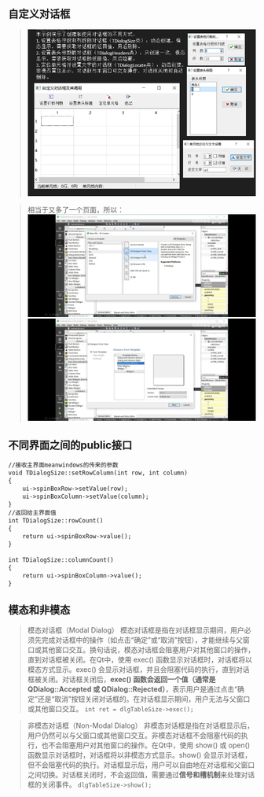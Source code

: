 ## 自定义对话框
> ![3](2.jpg)





> 相当于又多了一个页面，所以：
![1](./0.jpg)
![2](./1.jpg)



## 不同界面之间的public接口
```
//接收主界面meanwindows的传来的参数
void TDialogSize::setRowColumn(int row, int column)
{
    ui->spinBoxRow->setValue(row);
    ui->spinBoxColumn->setValue(column);
}
//返回给主界面值
int TDialogSize::rowCount()
{
    return ui->spinBoxRow->value();
}

int TDialogSize::columnCount()
{
    return ui->spinBoxColumn->value();
}
```


## 模态和非模态
> 模态对话框（Modal Dialog）
模态对话框是指在对话框显示期间，用户必须先完成对话框中的操作（如点击“确定”或“取消”按钮），才能继续与父窗口或其他窗口交互。换句话说，模态对话框会阻塞用户对其他窗口的操作，直到对话框被关闭。在Qt中，使用 exec() 函数显示对话框时，对话框将以模态方式显示。exec() 会显示对话框，并且会阻塞代码的执行，直到对话框被关闭。对话框关闭后，**exec() 函数会返回一个值（通常是 QDialog::Accepted 或 QDialog::Rejected）**，表示用户是通过点击“确定”还是“取消”按钮关闭对话框的。在对话框显示期间，用户无法与父窗口或其他窗口交互。
`int ret = dlgTableSize->exec();`



> 非模态对话框（Non-Modal Dialog）
非模态对话框是指在对话框显示后，用户仍然可以与父窗口或其他窗口交互。非模态对话框不会阻塞代码的执行，也不会阻塞用户对其他窗口的操作。在Qt中，使用 show() 或 open() 函数显示对话框时，对话框将以非模态方式显示。show() 会显示对话框，但不会阻塞代码的执行。对话框显示后，用户可以自由地在对话框和父窗口之间切换。对话框关闭时，不会返回值，需要通过**信号和槽机制**来处理对话框的关闭事件。
`dlgTableSize->show();`

